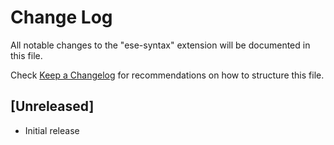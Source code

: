 # Change Log

All notable changes to the "ese-syntax" extension will be documented in this file.

Check [Keep a Changelog](http://keepachangelog.com/) for recommendations on how to structure this file.

## [Unreleased]

- Initial release